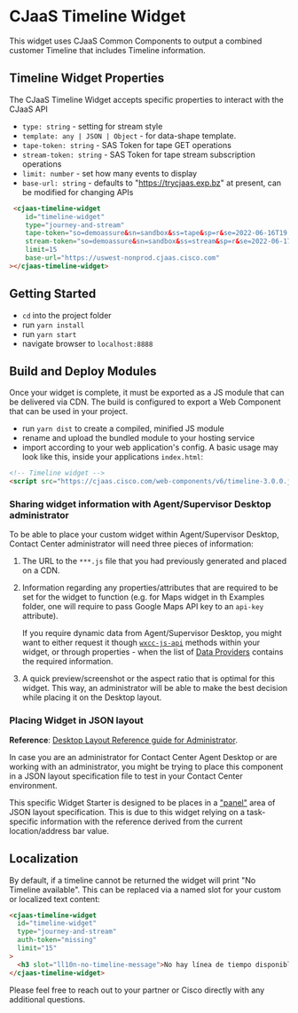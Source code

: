 # CJaaS Timeline Widget

This widget uses CJaaS Common Components to output a combined customer Timeline that includes Timeline information.

## Timeline Widget Properties

The CJaaS Timeline Widget accepts specific properties to interact with the CJaaS API

- `type: string` - setting for stream style
- `template: any | JSON | Object` - for data-shape template.
- `tape-token: string` - SAS Token for tape GET operations
- `stream-token: string` - SAS Token for tape stream subscription operations
- `limit: number` - set how many events to display
- `base-url: string` - defaults to "https://trycjaas.exp.bz" at present, can be modified for changing APIs

```html
 <cjaas-timeline-widget
    id="timeline-widget"
    type="journey-and-stream"
    tape-token="so=demoassure&sn=sandbox&ss=tape&sp=r&se=2022-06-16T19:11:33.176Z&sk=sandbox&sig=7G8UdEipQHnWOV3hRbTqkNxxjQNHkkQYGDlCrgEhK0k="
    stream-token="so=demoassure&sn=sandbox&ss=stream&sp=r&se=2022-06-17T19:18:05.538Z&sk=sandbox&sig=nJOri1M66leDMnfL93UlufHegDf3hAwoQ/Mj37ReQBs="
    limit=15
    base-url="https://uswest-nonprod.cjaas.cisco.com"
></cjaas-timeline-widget>
```

## Getting Started
- `cd` into the project folder
- run `yarn install`
- run `yarn start`
- navigate browser to `localhost:8888`

## Build and Deploy Modules
Once your widget is complete, it must be exported as a JS module that can be delivered via CDN. The build is configured to export a Web Component that can be used in your project.
- run `yarn dist` to create a compiled, minified JS module
- rename and upload the bundled module to your hosting service
- import according to your web application's config.
A basic usage may look like this, inside your applications `index.html`:
```html
<!-- Timeline widget -->
<script src="https://cjaas.cisco.com/web-components/v6/timeline-3.0.0.js"></script>
```

### Sharing widget information with Agent/Supervisor Desktop administrator

To be able to place your custom widget within Agent/Supervisor Desktop, Contact Center administrator will need three pieces of information:

1. The URL to the `***.js` file that you had previously generated and placed on a CDN.
2. Information regarding any properties/attributes that are required to be set for the widget to function (e.g. for Maps widget in th Examples folder, one will require to pass Google Maps API key to an `api-key` attribute).

   If you require dynamic data from Agent/Supervisor Desktop, you might want to either request it though [`wxcc-js-api`](https://apim-dev-portal.appstaging.ciscoccservice.com/documentation/guides/desktop#javascript-api) methods within your widget, or through properties - when the list of [Data Providers](https://apim-dev-portal.appstaging.ciscoccservice.com/documentation/guides/desktop#data-provider%E2%80%94widget-properties-and-attributes) contains the required information.

3. A quick preview/screenshot or the aspect ratio that is optimal for this widget. This way, an administrator will be able to make the best decision while placing it on the Desktop layout.

### Placing Widget in JSON layout

**Reference**: [Desktop Layout Reference guide for Administrator](https://www.cisco.com/c/en/us/td/docs/voice_ip_comm/cust_contact/contact_center/CJP/SetupandAdministrationGuide_2/b_mp-release-2/b_cc-release-2_chapter_011.html#topic_8230815F4023699032326F948C3F1495).

In case you are an administrator for Contact Center Agent Desktop or are working with an administrator, you might be trying to place this component in a JSON layout specification file to test in your Contact Center environment.

This specific Widget Starter is designed to be places in a ["panel"](https://www.cisco.com/c/en/us/td/docs/voice_ip_comm/cust_contact/contact_center/CJP/SetupandAdministrationGuide_2/b_mp-release-2/b_cc-release-2_chapter_011.html#topic_BF0EBDF65DCB0A552164D6306657C892__AuxPane) area of JSON layout specification. This is due to this widget relying on a task-specific information with the reference derived from the current location/address bar value.

## Localization

By default, if a timeline cannot be returned the widget will print "No Timeline available". This can be replaced via a named slot for your custom or localized text content:

```html
<cjaas-timeline-widget
  id="timeline-widget"
  type="journey-and-stream"
  auth-token="missing"
  limit="15"
>
  <h3 slot="ll10n-no-timeline-message">No hay línea de tiempo disponible</h3>
</cjaas-timeline-widget>
```

Please feel free to reach out to your partner or Cisco directly with any additional questions.
